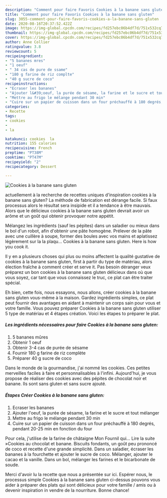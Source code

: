 ```yaml
---
description: "Comment pour faire Favoris Cookies à la banane sans gluten"
title: "Comment pour faire Favoris Cookies à la banane sans gluten"
slug: 3055-comment-pour-faire-favoris-cookies-a-la-banane-sans-gluten
date: 2020-08-16T20:37:52.422Z
image: https://img-global.cpcdn.com/recipes/fd257ebc06b4df7d/751x532cq70/cookies-a-la-banane-sans-gluten-photo-principale-de-la-recette.jpg
thumbnail: https://img-global.cpcdn.com/recipes/fd257ebc06b4df7d/751x532cq70/cookies-a-la-banane-sans-gluten-photo-principale-de-la-recette.jpg
cover: https://img-global.cpcdn.com/recipes/fd257ebc06b4df7d/751x532cq70/cookies-a-la-banane-sans-gluten-photo-principale-de-la-recette.jpg
author: Anne Collier
ratingvalue: 3.8
reviewcount: 5
recipeingredient:
- "5 bananes mres"
- "1 oeuf"
- " 34 cas de pure de ssame"
- "180 g farine de riz complte"
- "40 g sucre de coco"
recipeinstructions:
- "Ecraser les bananes"
- "Ajouter l&#39;oeuf, la purée de sésame, la farine et le sucre et tout mélanger"
- "Mettre au frigo le mélange pendant 30 min"
- "Cuire sur un papier de cuisson dans un four préchauffé à 180 degrés, pendant 20-25 min en fonction du four"
categories:
- Recette
tags:
- cookies
- 
- la

katakunci: cookies  la 
nutrition: 155 calories
recipecuisine: French
preptime: "PT38M"
cooktime: "PT47M"
recipeyield: "2"
recipecategory: Dessert

---
```



![Cookies à la banane sans gluten](https://img-global.cpcdn.com/recipes/fd257ebc06b4df7d/751x532cq70/cookies-a-la-banane-sans-gluten-photo-principale-de-la-recette.jpg)

actuellement à la recherche de recettes uniques d'inspiration cookies à la banane sans gluten? La méthode de fabrication est dérange facile. Si faux processus alors le résultat sera insipide et il a tendance à être mauvais. Alors que le délicieux cookies à la banane sans gluten devrait avoir un arôme et un goût qui obtenir provoquer notre appétit.

Mélangez les ingrédients (sauf les pépites) dans un saladier ou mieux dans le bol d&#39;un robot, afin d&#39;obtenir une pâte homogène. Prélever de la pâte avec une cuillère à soupe, former des boules avec vos mains et aplatissez légèrement sur la la plaqu… Cookies à la banane sans gluten. Here is how you cook it.

Il y en a plusieurs choses qui plus ou moins affectent la qualité gustative de cookies à la banane sans gluten, first à partir du type de matériau, alors élection fraîche à comment créer et serve it. Pas besoin déranger veux préparez un bon cookies à la banane sans gluten délicieux dans où que vous soyez, car tant que vous connaissez le truc, ce plat can être traiter spécial.


Eh bien, cette fois, nous essayons, nous allons, créer cookies à la banane sans gluten vous-même à la maison. Gardez ingrédients simples, ce plat peut fournir des avantages en aidant à maintenir un corps sain pour vous et votre famille. Vous pouvez préparer Cookies à la banane sans gluten utiliser 5 type de matériau et 4 étapes création. Voici les étapes to préparer le plat.

<!--inarticleads1-->

##### Les ingrédients nécessaires pour faire Cookies à la banane sans gluten:

1.  5 bananes mûres
1. Obtenir 1 oeuf
1. Obtenir  3-4 cas de purée de sésame
1. Fournir 180 g farine de riz complète
1. Préparer 40 g sucre de coco


Dans le monde de la gourmandise, j&#39;ai nommé les cookies. Ces petites merveilles faciles à faire et personnalisables à l&#39;infini. Aujourd&#39;hui, je vous propose de réaliser des cookies avec des pépites de chocolat noir et banane. Ils sont sans gluten et sans sucre ajouté. 

<!--inarticleads2-->

##### Étapes Créer Cookies à la banane sans gluten:

1. Ecraser les bananes
1. Ajouter l&#39;oeuf, la purée de sésame, la farine et le sucre et tout mélanger
1. Mettre au frigo le mélange pendant 30 min
1. Cuire sur un papier de cuisson dans un four préchauffé à 180 degrés, pendant 20-25 min en fonction du four


Pour cela, j&#39;utilise de la farine de châtaigne Mon Fournil qui… Lire la suite »Cookies au chocolat et banane. Biscuits fondants, un goût peu prononcé de coco et recette d&#39;une grande simplicité. Dans un saladier, écraser les bananes à la fourchette et ajouter le sucre de coco. Mélanger, ajouter le cacao et la vanille. Dans un bol, mélanger les farines et le bicarbonate de soude. 


Merci d'avoir lu la recette que nous a présentée sur ici. Espérer nous, le processus simple Cookies à la banane sans gluten ci-dessus pouvons vous aider à préparer des plats qui sont délicieux pour votre famille / amis ou à devenir inspiration in vendre de la nourriture. Bonne chance!

